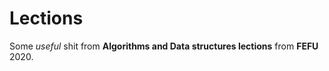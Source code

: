 # Lections
 
Some *useful* shit from **Algorithms and Data structures lections** from **FEFU** 2020.
